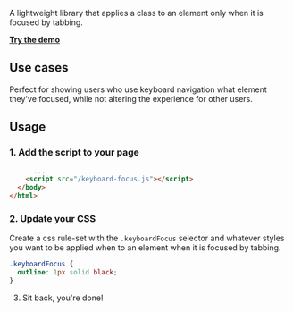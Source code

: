 A lightweight library that applies a class to an element only when it is focused by tabbing.

**[Try the demo](https://maxmaeder.github.io/keyboard-focus)**

## Use cases
Perfect for showing users who use keyboard navigation what element they've focused, while not altering the experience for other users.

## Usage
### 1. Add the script to your page
```html
      ...
    <script src="/keyboard-focus.js"></script>
  </body>
</html>
```
### 2. Update your CSS
Create a css rule-set with the `.keyboardFocus` selector and whatever styles you want to be applied when to an element when it is focused by tabbing.
```css
.keyboardFocus {
  outline: 1px solid black;
}
```
3. Sit back, you're done!
